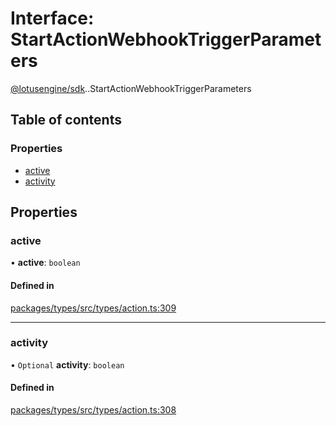 # Interface: StartActionWebhookTriggerParameters

[@lotusengine/sdk](../wiki/@lotusengine.sdk).[<internal>](../wiki/@lotusengine.sdk.%3Cinternal%3E).StartActionWebhookTriggerParameters

## Table of contents

### Properties

- [active](../wiki/@lotusengine.sdk.%3Cinternal%3E.StartActionWebhookTriggerParameters#active)
- [activity](../wiki/@lotusengine.sdk.%3Cinternal%3E.StartActionWebhookTriggerParameters#activity)

## Properties

### active

• **active**: `boolean`

#### Defined in

[packages/types/src/types/action.ts:309](https://github.com/lotusengine/sdk/blob/fdb90a3/packages/types/src/types/action.ts#L309)

___

### activity

• `Optional` **activity**: `boolean`

#### Defined in

[packages/types/src/types/action.ts:308](https://github.com/lotusengine/sdk/blob/fdb90a3/packages/types/src/types/action.ts#L308)
